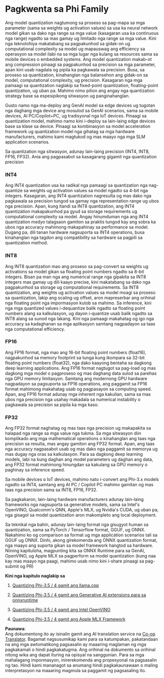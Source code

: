<!--
CO_OP_TRANSLATOR_METADATA:
{
  "original_hash": "d658062de70b131ef4c0bff69b5fc70e",
  "translation_date": "2025-05-09T13:33:54+00:00",
  "source_file": "md/01.Introduction/04/QuantifyingPhi.md",
  "language_code": "tl"
}
-->
# **Pagkwenta sa Phi Family**

Ang model quantization nagtumong sa proseso sa pag-mapa sa mga parameter (sama sa weights ug activation values) sa usa ka neural network model gikan sa dako nga range sa mga value (kasagaran usa ka continuous nga range) ngadto sa mas gamay ug limitado nga range sa mga value. Kini nga teknolohiya makatabang sa pagpakunhod sa gidak-on ug computational complexity sa model ug mapauswag ang efficiency sa operasyon sa model ilabi na sa mga lugar nga kulang sa resources sama sa mobile devices o embedded systems. Ang model quantization makab-ot ang compression pinaagi sa pagpakunhod sa precision sa mga parameter, apan kini usab nagdala og pipila ka pagkawala sa precision. Busa, sa proseso sa quantization, kinahanglan nga balansehon ang gidak-on sa model, computational complexity, ug precision. Kasagaran nga mga pamaagi sa quantization naglakip sa fixed-point quantization, floating-point quantization, ug uban pa. Mahimo nimo pilion ang angay nga quantization strategy base sa espesipikong sitwasyon ug panginahanglan.

Gusto namo nga ma-deploy ang GenAI model sa edge devices ug tugotan nga daghang mga device ang mosulod sa GenAI scenarios, sama sa mobile devices, AI PC/Copilot+PC, ug tradisyonal nga IoT devices. Pinaagi sa quantization model, mahimo namo kini i-deploy sa lain-laing edge devices base sa klase sa device. Pinaagi sa kombinasyon sa model acceleration framework ug quantization model nga gihatag sa mga hardware manufacturers, mahimo kami magtukod og mas maayo nga mga SLM application scenarios.

Sa quantization nga sitwasyon, adunay lain-laing precision (INT4, INT8, FP16, FP32). Ania ang pagpasabot sa kasagarang gigamit nga quantization precision

### **INT4**

Ang INT4 quantization usa ka radikal nga pamaagi sa quantization nga nag-quantize sa weights ug activation values sa model ngadto sa 4-bit nga integers. Kasagaran, ang INT4 quantization nagresulta og mas dako nga pagkawala sa precision tungod sa gamay nga representation range ug ubos nga precision. Apan, kung itandi sa INT8 quantization, ang INT4 quantization makapakunhod pa gyud sa storage requirements ug computational complexity sa model. Angay hinumduman nga ang INT4 quantization medyo talagsaon gamiton sa praktis tungod kay ang sobra ka ubos nga accuracy mahimong makapahinay sa performance sa model. Dugang pa, dili tanan hardware nagsuporta sa INT4 operations, busa kinahanglan nga tagdon ang compatibility sa hardware sa pagpili sa quantization method.

### **INT8**

Ang INT8 quantization mao ang proseso sa pag-convert sa weights ug activations sa model gikan sa floating point numbers ngadto sa 8-bit integers. Bisan pa man nga ang numerical range nga gipakita sa INT8 integers mas gamay ug dili kaayo precise, kini makatabang sa dako nga pagpakunhod sa storage ug computational requirements. Sa INT8 quantization, ang weights ug activation values sa model moagi sa proseso sa quantization, lakip ang scaling ug offset, aron mapreserbar ang orihinal nga floating point nga impormasyon kutob sa mahimo. Sa inference, kini nga mga quantized values i-dequantize balik ngadto sa floating point numbers alang sa kalkulasyon, ug dayon i-quantize usab balik ngadto sa INT8 alang sa sunod nga lakang. Kini nga pamaagi makahatag og igo nga accuracy sa kadaghanan sa mga aplikasyon samtang nagpadayon sa taas nga computational efficiency.

### **FP16**

Ang FP16 format, nga mao ang 16-bit floating point numbers (float16), nagpakunhod sa memory footprint sa tunga kung ikompara sa 32-bit floating point numbers (float32), nga dako kaayong bentaha sa dagkong deep learning applications. Ang FP16 format nagtugot sa pag-load og mas dagkong mga model o pagproseso og mas daghang data sulod sa parehas nga GPU memory limitasyon. Samtang ang modernong GPU hardware nagpadayon sa pagsuporta sa FP16 operations, ang paggamit sa FP16 format mahimong makahatag usab og pagpasayon sa computing speed. Apan, ang FP16 format adunay mga inherent nga kakulian, sama sa mas ubos nga precision nga usahay makadala sa numerical instability o pagkawala sa precision sa pipila ka mga kaso.

### **FP32**

Ang FP32 format naghatag og mas taas nga precision ug makapakita sa halapad nga range sa mga value nga tukma. Sa mga sitwasyon diin komplikado ang mga mathematical operations o kinahanglan ang taas nga precision sa resulta, mas angay gamiton ang FP32 format. Apan, ang taas nga accuracy nagpasabot usab og mas dako nga paggamit sa memorya ug mas dugay nga oras sa kalkulasyon. Para sa dagkong deep learning models, labi na kung daghan ang model parameters ug daghan ang data, ang FP32 format mahimong hinungdan sa kakulang sa GPU memory o paghinay sa inference speed.

Sa mobile devices o IoT devices, mahimo nato i-convert ang Phi-3.x models ngadto sa INT4, samtang ang AI PC / Copilot PC mahimo gamitan og mas taas nga precision sama sa INT8, FP16, FP32.

Sa pagkakaron, lain-laing hardware manufacturers adunay lain-laing frameworks nga nagsuporta sa generative models, sama sa Intel's OpenVINO, Qualcomm's QNN, Apple's MLX, ug Nvidia's CUDA, ug uban pa, nga gisagol sa model quantization aron makompleto ang local deployment.

Sa teknikal nga bahin, adunay lain-laing format nga gisugyot human sa quantization, sama sa PyTorch / Tensorflow format, GGUF, ug ONNX. Nakahimo ko og comparison sa format ug mga application scenarios tali sa GGUF ug ONNX. Dinhi, akong girekomenda ang ONNX quantization format, nga maayo ang suporta gikan sa model framework hangtod sa hardware. Niining kapituloha, magpunting kita sa ONNX Runtime para sa GenAI, OpenVINO, ug Apple MLX sa pagperform sa model quantization (kung naa kay mas maayo nga paagi, mahimo usab nimo kini i-share pinaagi sa pag-submit og PR)

**Kini nga kapitulo naglakip sa**

1. [Quantizing Phi-3.5 / 4 gamit ang llama.cpp](./UsingLlamacppQuantifyingPhi.md)

2. [Quantizing Phi-3.5 / 4 gamit ang Generative AI extensions para sa onnxruntime](./UsingORTGenAIQuantifyingPhi.md)

3. [Quantizing Phi-3.5 / 4 gamit ang Intel OpenVINO](./UsingIntelOpenVINOQuantifyingPhi.md)

4. [Quantizing Phi-3.5 / 4 gamit ang Apple MLX Framework](./UsingAppleMLXQuantifyingPhi.md)

**Paunawa**:  
Ang dokumentong ito ay isinalin gamit ang AI translation service na [Co-op Translator](https://github.com/Azure/co-op-translator). Bagamat nagsusumikap kami para sa katumpakan, pakatandaan na ang mga awtomatikong pagsasalin ay maaaring maglaman ng mga pagkakamali o hindi pagkakatugma. Ang orihinal na dokumento sa orihinal nitong wika ang dapat ituring na opisyal na sanggunian. Para sa mga mahalagang impormasyon, inirerekomenda ang propesyonal na pagsasalin ng tao. Hindi kami mananagot sa anumang hindi pagkakaunawaan o maling interpretasyon na maaaring magmula sa paggamit ng pagsasaling ito.